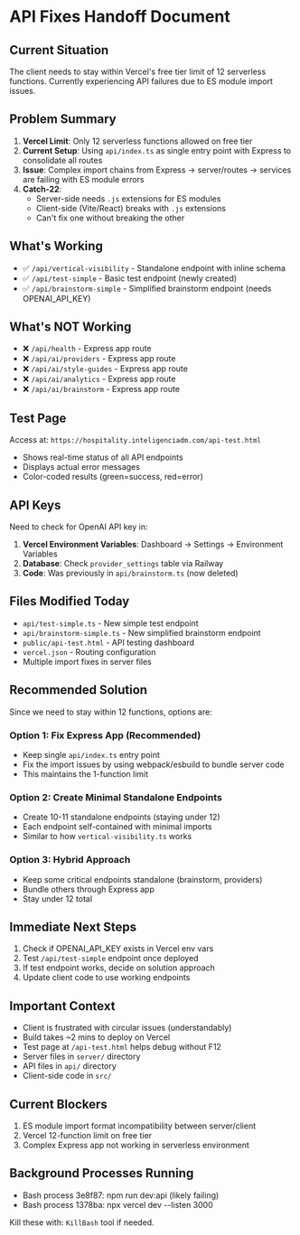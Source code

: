 # API Fixes Handoff Document

## Current Situation
The client needs to stay within Vercel's free tier limit of 12 serverless functions. Currently experiencing API failures due to ES module import issues.

## Problem Summary
1. **Vercel Limit**: Only 12 serverless functions allowed on free tier
2. **Current Setup**: Using `api/index.ts` as single entry point with Express to consolidate all routes
3. **Issue**: Complex import chains from Express → server/routes → services are failing with ES module errors
4. **Catch-22**: 
   - Server-side needs `.js` extensions for ES modules
   - Client-side (Vite/React) breaks with `.js` extensions
   - Can't fix one without breaking the other

## What's Working
- ✅ `/api/vertical-visibility` - Standalone endpoint with inline schema
- ✅ `/api/test-simple` - Basic test endpoint (newly created)
- ✅ `/api/brainstorm-simple` - Simplified brainstorm endpoint (needs OPENAI_API_KEY)

## What's NOT Working
- ❌ `/api/health` - Express app route
- ❌ `/api/ai/providers` - Express app route
- ❌ `/api/ai/style-guides` - Express app route
- ❌ `/api/ai/analytics` - Express app route
- ❌ `/api/ai/brainstorm` - Express app route

## Test Page
Access at: `https://hospitality.inteligenciadm.com/api-test.html`
- Shows real-time status of all API endpoints
- Displays actual error messages
- Color-coded results (green=success, red=error)

## API Keys
Need to check for OpenAI API key in:
1. **Vercel Environment Variables**: Dashboard → Settings → Environment Variables
2. **Database**: Check `provider_settings` table via Railway
3. **Code**: Was previously in `api/brainstorm.ts` (now deleted)

## Files Modified Today
- `api/test-simple.ts` - New simple test endpoint
- `api/brainstorm-simple.ts` - New simplified brainstorm endpoint
- `public/api-test.html` - API testing dashboard
- `vercel.json` - Routing configuration
- Multiple import fixes in server files

## Recommended Solution
Since we need to stay within 12 functions, options are:

### Option 1: Fix Express App (Recommended)
- Keep single `api/index.ts` entry point
- Fix the import issues by using webpack/esbuild to bundle server code
- This maintains the 1-function limit

### Option 2: Create Minimal Standalone Endpoints
- Create 10-11 standalone endpoints (staying under 12)
- Each endpoint self-contained with minimal imports
- Similar to how `vertical-visibility.ts` works

### Option 3: Hybrid Approach
- Keep some critical endpoints standalone (brainstorm, providers)
- Bundle others through Express app
- Stay under 12 total

## Immediate Next Steps
1. Check if OPENAI_API_KEY exists in Vercel env vars
2. Test `/api/test-simple` endpoint once deployed
3. If test endpoint works, decide on solution approach
4. Update client code to use working endpoints

## Important Context
- Client is frustrated with circular issues (understandably)
- Build takes ~2 mins to deploy on Vercel
- Test page at `/api-test.html` helps debug without F12
- Server files in `server/` directory
- API files in `api/` directory
- Client-side code in `src/`

## Current Blockers
1. ES module import format incompatibility between server/client
2. Vercel 12-function limit on free tier
3. Complex Express app not working in serverless environment

## Background Processes Running
- Bash process 3e8f87: npm run dev:api (likely failing)
- Bash process 1378ba: npx vercel dev --listen 3000

Kill these with: `KillBash` tool if needed.